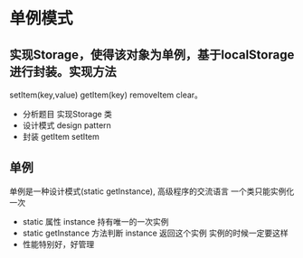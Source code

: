 # 单例模式

## 实现Storage，使得该对象为**单例**，基于localStorage 进行封装。实现方法 
setItem(key,value) getItem(key) removeItem clear。
- 分析题目
实现Storage 类
- 设计模式 design pattern
- 封装 
      getItem
      setItem

## 单例
单例是一种设计模式(static getInstance), 高级程序的交流语言
一个类只能实例化一次
- static 属性 instance 持有唯一的一次实例
- static getInstance 方法判断 instance 返回这个实例
  实例的时候一定要这样 
- 性能特别好，好管理